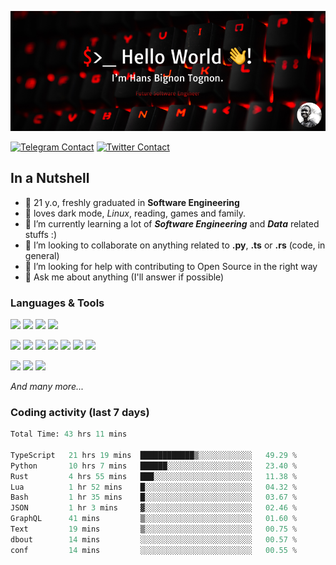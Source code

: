 ![Cover](assets/gh-readme-cover.png)

[![Telegram Contact](https://img.shields.io/badge/Telegram-%230088CC.svg?style=for-the-badge&logo=telegram&logoColor=white)](https://t.me/hanstobi) [![Twitter Contact](https://img.shields.io/badge/Twitter-%2308A0E9.svg?style=for-the-badge&logo=twitter&logoColor=white)](https://twitter.com/_tobihans)

## In a Nutshell
- 👤 21 y.o, freshly graduated in **Software Engineering**
- 🖤 loves dark mode, *Linux*, reading, games and family.
- 🌱 I’m currently learning a lot of ***Software Engineering*** and ***Data*** related stuffs :)
- 👯 I’m looking to collaborate on anything related to **.py**, **.ts** or **.rs** (code, in general)
- 🤔 I’m looking for help with contributing to Open Source in the right way
- 💬 Ask me about anything (I'll answer if possible)

### Languages & Tools
![](https://img.shields.io/badge/Linux-%23eab30f.svg?style=for-the-badge&logo=linux&logoColor=black) ![](https://img.shields.io/badge/Git-%23e54a2f.svg?style=for-the-badge&logo=git&logoColor=white) ![](https://img.shields.io/badge/Github-%231a1d21.svg?style=for-the-badge&logo=github&logoColor=white) ![](https://img.shields.io/badge/Docker-%230394f0.svg?style=for-the-badge&logo=docker&logoColor=white)

![](https://img.shields.io/badge/C-%231a1d21.svg?style=for-the-badge&logo=C&logoColor=white) ![](https://img.shields.io/badge/TypeScript-%230074c2.svg?style=for-the-badge&logo=typescript&logoColor=white) ![](https://img.shields.io/badge/Python-%23f0c540.svg?style=for-the-badge&logo=python) ![](https://img.shields.io/badge/Rust-%23ea4800.svg?style=for-the-badge&logo=rust) ![](https://img.shields.io/badge/Php-%237175aa.svg?style=for-the-badge&logo=php&logoColor=white) ![](https://img.shields.io/badge/HTML-%23d84924.svg?style=for-the-badge&logo=html5&logoColor=white) ![](https://img.shields.io/badge/Scss-%23c45f92.svg?style=for-the-badge&logo=sass&logoColor=white)

![](https://img.shields.io/badge/Vue-%23314559.svg?style=for-the-badge&logo=vue.js) ![](https://img.shields.io/badge/Laravel-%23e54a2f.svg?style=for-the-badge&logo=laravel&logoColor=white) ![](https://img.shields.io/badge/Adonis-%235a45ff.svg?style=for-the-badge&logo=adonisjs)

*And many more...*

### Coding activity (last 7 days)
<!--START_SECTION:waka-->

```python
Total Time: 43 hrs 11 mins

TypeScript   21 hrs 19 mins  ████████████▒░░░░░░░░░░░░   49.29 %
Python       10 hrs 7 mins   ██████░░░░░░░░░░░░░░░░░░░   23.40 %
Rust         4 hrs 55 mins   ███░░░░░░░░░░░░░░░░░░░░░░   11.38 %
Lua          1 hr 52 mins    █░░░░░░░░░░░░░░░░░░░░░░░░   04.32 %
Bash         1 hr 35 mins    █░░░░░░░░░░░░░░░░░░░░░░░░   03.67 %
JSON         1 hr 3 mins     ▓░░░░░░░░░░░░░░░░░░░░░░░░   02.46 %
GraphQL      41 mins         ▒░░░░░░░░░░░░░░░░░░░░░░░░   01.60 %
Text         19 mins         ▒░░░░░░░░░░░░░░░░░░░░░░░░   00.75 %
dbout        14 mins         ░░░░░░░░░░░░░░░░░░░░░░░░░   00.57 %
conf         14 mins         ░░░░░░░░░░░░░░░░░░░░░░░░░   00.55 %
```

<!--END_SECTION:waka-->
